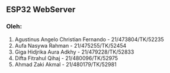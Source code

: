 ## ESP32 WebServer

### Oleh:
1. Agustinus Angelo Christian Fernando - 21/473804/TK/52235
2. Aufa Nasywa Rahman - 21/475255/TK/52454
3. Giga Hidjrika Aura Adkhy - 21/479228/TK/52833
4. Difta Fitrahul Qihaj - 21/480096/TK/52975
5. Ahmad Zaki Akmal - 21/480179/TK/52981